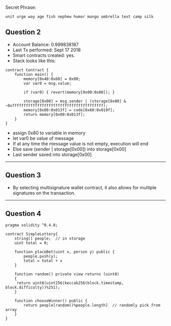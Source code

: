 Secret Phrase:
```
unit urge way age fish nephew humor mango umbrella text camp silk
```

Question 2
---
- Account Balance: 0.999838187
- Last Tx performed: Sept 17 2018
- Smart contracts created: yes.
- Stack looks like this:
```
contract Contract {
    function main() {
        memory[0x40:0x60] = 0x80;
        var var0 = msg.value;
    
        if (var0) { revert(memory[0x00:0x00]); }
    
        storage[0x00] = msg.sender | (storage[0x00] & ~0xffffffffffffffffffffffffffffffffffffffff);
        memory[0x00:0x013f] = code[0x60:0x019f];
        return memory[0x00:0x013f];
    }
}
```
- assign 0x80 to variable in memory
- let var0 be value of message
- If at any time the message value is not empty, execution will end
- Else save (sender | storage[0x00]) into storage[0x00]
- Last sender saved into storage[0x00]


---
Question 3
---
- By selecting multisignature wallet contract, it also allows
for multiple signatures on the transaction.

---
Question 4
---
```
pragma solidity ^0.4.0;

contract SimpleLottery{
    string[] people;  // in storage
    uint total = 0;
    
    function placeBet(uint x, person y) public {
        people.push(y);
        total = total + x
    }
    
    function random() private view returns (uint8) 
    {
     return uint8(uint256(keccak256(block.timestamp, block.difficulty))%251);
    }
    
    function chooseWinner() public {
        return people[random()%people.length]  // randomly pick from array
    }
}
```